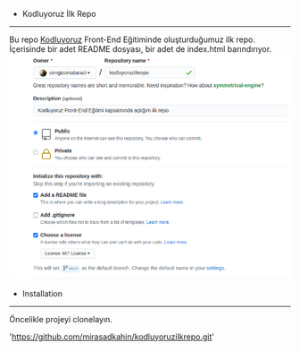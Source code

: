 * Kodluyoruz İlk Repo
---
Bu repo [Kodluyoruz](http://https://kodluyoruz.org/) Front-End Eğitiminde oluşturduğumuz ilk repo. İçerisinde bir adet README dosyası, bir adet de index.html barındırıyor.
![Image](github.png)
* Installation
---
Öncelikle projeyi clonelayın.

'https://github.com/mirasadkahin/kodluyoruzilkrepo.git'